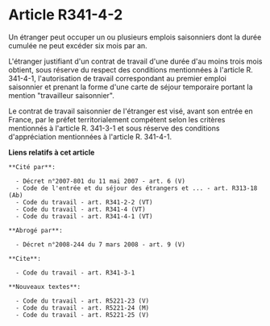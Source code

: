 # Article R341-4-2

Un étranger peut occuper un ou plusieurs emplois saisonniers dont la durée cumulée ne peut excéder six mois par an.

L'étranger justifiant d'un contrat de travail d'une durée d'au moins trois mois obtient, sous réserve du respect des
conditions mentionnées à l'article R. 341-4-1, l'autorisation de travail correspondant au premier emploi saisonnier et
prenant la forme d'une carte de séjour temporaire portant la mention "travailleur saisonnier".

Le contrat de travail saisonnier de l'étranger est visé, avant son entrée en France, par le préfet territorialement compétent
selon les critères mentionnés à l'article R. 341-3-1 et sous réserve des conditions d'appréciation mentionnées à l'article R.
341-4-1.

**Liens relatifs à cet article**

	**Cité par**:

	  - Décret n°2007-801 du 11 mai 2007 - art. 6 (V)
	  - Code de l'entrée et du séjour des étrangers et ... - art. R313-18 (Ab)
	  - Code du travail - art. R341-2-2 (VT)
	  - Code du travail - art. R341-4 (VT)
	  - Code du travail - art. R341-4-1 (VT)

	**Abrogé par**:

	  - Décret n°2008-244 du 7 mars 2008 - art. 9 (V)

	**Cite**:

	  - Code du travail - art. R341-3-1

	**Nouveaux textes**:

	  - Code du travail - art. R5221-23 (V)
	  - Code du travail - art. R5221-24 (M)
	  - Code du travail - art. R5221-25 (V)
